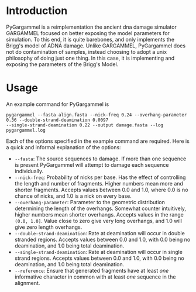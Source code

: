 # Introduction

PyGargammel is a reimplementation the ancient dna damage simulator GARGAMMEL focused on better exposing the model
parameters for simulation. To this end, it is quite barebones, and only implements the Brigg's model of ADNA damage.
Unlike GARGAMMEL, PyGargammel does not do contamination of samples, instead choosing to adopt a unix philosophy of doing
just one thing. In this case, it is implementing and exposing the parameters of the Brigg's Model.

# Usage

An example command for PyGargammel is 

```
pygargammel --fasta align.fasta --nick-freq 0.24 --overhang-parameter 0.36 --double-strand-deamination 0.0097
--single-strand-deamination 0.22 --output damage.fasta --log pygargammel.log
```

Each of the options specified in the example command are required. Here is a quick and informal explanation of the
options:

- `--fasta`: The source sequences to damage. If more than one sequence is present PyGargammel will attempt to damage
  each sequence individually.
- `--nick-freq`: Probability of nicks per base. Has the effect of controlling the length and number of fragments.
  Higher numbers mean more and shorter fragments. Accepts values between 0.0 and 1.0, where 0.0 is no chance of nicks,
  and 1.0 is a nick on every base.
- `--overhang-parameter`: Parameter to the geometric distribution determining the length of the overhangs. Somewhat
  counter intuitively, higher numbers mean shorter overhangs. Accepts values in the range `(0.0, 1.0]`. Value close to
  zero give very long overhangs, and 1.0 will give zero length overhangs.
- `--double-strand-deamination`: Rate at deamination will occur in double stranded regions. Accepts values between 0.0
  and 1.0, with 0.0 being no deamination, and 1.0 being total deamination.
- `--single-strand-deamination`: Rate at deamination will occur in single strand regions. Accepts values between 0.0
  and 1.0, with 0.0 being no deamination, and 1.0 being total deamination.
- `--reference`: Ensure that generated fragments have at least _one_ informative
  character in common with at least _one_ sequence in the alignment.
